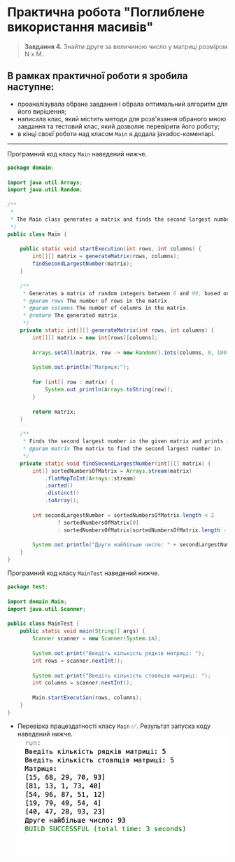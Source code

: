 
# Практична робота "Поглиблене використання масивів"
> **Завдання 4.** Знайти друге за величиною число у матриці розміром N x M.

## В рамках практичної роботи я зробила наступне:
* проаналізувала обране завдання і обрала оптимальний алгоритм для його вирішення;
* написала клас, який містить методи для розв'язання обраного мною завдання та тестовий клас, який дозволяє перевірити його роботу;
* в кінці своєї роботи над класом `Main` я додала javadoc-коментарі.
---
Програмний код класу `Main` наведений нижче.

```java
package domain;

import java.util.Arrays;
import java.util.Random;

/**
 *
 * The Main class generates a matrix and finds the second largest number in it.
 */
public class Main {

    public static void startExecution(int rows, int columns) {
        int[][] matrix = generateMatrix(rows, columns);     
        findSecondLargestNumber(matrix);
    }
    
    /**
     * Generates a matrix of random integers between 0 and 99, based on the given number of rows and columns.
     * @param rows The number of rows in the matrix.
     * @param columns The number of columns in the matrix.
     * @return The generated matrix.
     */
    private static int[][] generateMatrix(int rows, int columns) {
        int[][] matrix = new int[rows][columns];

        Arrays.setAll(matrix, row -> new Random().ints(columns, 0, 100).toArray());

        System.out.println("Матриця:");
        
        for (int[] row : matrix) {
            System.out.println(Arrays.toString(row));
        }
        
        return matrix;
    }

    /**
     * Finds the second largest number in the given matrix and prints it to the console.
     * @param matrix The matrix to find the second largest number in.
     */
    private static void findSecondLargestNumber(int[][] matrix) {
        int[] sortedNumbersOfMatrix = Arrays.stream(matrix)
            .flatMapToInt(Arrays::stream)
            .sorted()
            .distinct()
            .toArray();

        int secondLargestNumber = sortedNumbersOfMatrix.length < 2 
                ? sortedNumbersOfMatrix[0] 
                : sortedNumbersOfMatrix[sortedNumbersOfMatrix.length - 2];
        
        System.out.println("Друге найбільше число: " + secondLargestNumber);      
    }
}
```

Програмний код класу `MainTest` наведений нижче.

```java
package test;

import domain.Main;
import java.util.Scanner;

public class MainTest {
    public static void main(String[] args) {
        Scanner scanner = new Scanner(System.in);
        
        System.out.print("Введіть кількість рядків матриці: ");
        int rows = scanner.nextInt();

        System.out.print("Введіть кількість стовпців матриці: ");
        int columns = scanner.nextInt();
        
        Main.startExecution(rows, columns);
    }
}
```
* Перевірка працездатності класу `Main` ✅. Результат запуска коду наведений нижче.
![alt-текст](https://github.com/ppc-ntu-khpi/34-advarrays-vellerii/blob/master/result.png "result.png")
